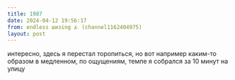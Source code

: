 ```yaml
---
title: 1987
date: 2024-04-12 19:56:17
from: endless шизing ⍼ (channel1162404975)
layout: post
---
```


интересно, здесь я перестал торопиться, но вот например каким-то образом в медленном, по ощущениям, темпе я собрался за 10 минут на улицу
